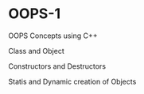 # OOPS-1
OOPS Concepts using C++

Class and Object

Constructors and Destructors

Statis and Dynamic creation of Objects
